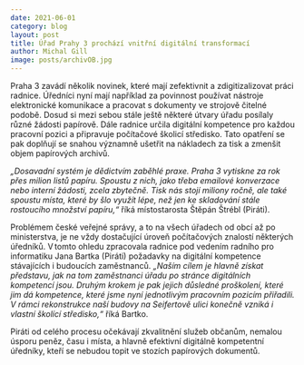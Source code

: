 ```yaml
---
date: 2021-06-01
category: blog
layout: post
title: Úřad Prahy 3 prochází vnitřní digitální transformací 
author: Michal Gill
image: posts/archivOB.jpg
---
```


Praha 3 zavádí několik novinek, které mají zefektivnit a zdigitizalizovat práci radnice. Úředníci nyní mají například za povinnost používat nástroje elektronické komunikace a pracovat s dokumenty ve strojově čitelné podobě. Dosud si mezi sebou stále ještě některé útvary úřadu posílaly různé žádosti papírově. Dále radnice určila digitální kompetence pro každou pracovní pozici a připravuje počítačové školicí středisko. Tato opatření se pak doplňují se snahou významně ušetřit na nákladech za tisk a zmenšit objem papírových archivů. 

*„Dosavadní systém je dědictvím zaběhlé praxe. Praha 3 vytiskne za rok přes milion listů papíru. Spoustu z nich, jako třeba emailové konverzace nebo interní žádosti, zcela zbytečně. Tisk nás stojí miliony ročně, ale také spoustu místa, které by šlo využít lépe, než jen ke skladování stále rostoucího množství papíru,“* říká místostarosta Štěpán Štrébl (Piráti). 

Problémem české veřejné správy, a to na všech úřadech od obcí až po ministerstva, je ne vždy dostačující úroveň počítačových znalostí některých úředníků. V tomto ohledu zpracovala radnice pod vedením radního pro informatiku Jana Bartka (Piráti) požadavky na digitální kompetence stávajících i budoucích zaměstnanců. *„Naším cílem je hlavně získat představu, jak na tom zaměstnanci úřadu po stránce digitálních kompetencí jsou. Druhým krokem je pak jejich důsledné proškolení, které jim dá kompetence, které jsme nyní jednotlivým pracovním pozicím přiřadili. V rámci rekonstrukce naší budovy na Seifertově ulici konečně vzniká i vlastní školící středisko,“* říká Bartko. 

Piráti od celého procesu očekávají zkvalitnění služeb občanům, nemalou úsporu peněz, času i místa, a hlavně efektivní digitálně kompetentní úředníky, kteří se nebudou topit ve stozích papírových dokumentů. 


